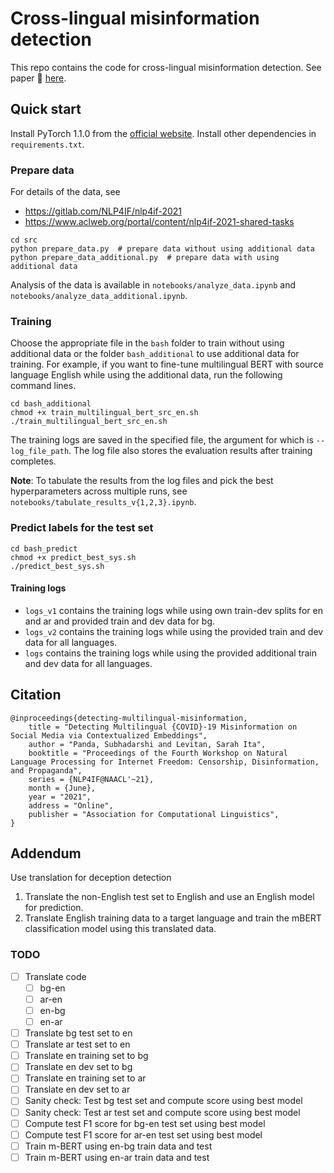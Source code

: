 # Cross-lingual misinformation detection

This repo contains the code for cross-lingual misinformation detection. See paper 📔 [here](https://aclanthology.org/2021.nlp4if-1.19).

## Quick start

Install PyTorch 1.1.0 from the [official website](https://pytorch.org/). Install other dependencies
in `requirements.txt`.

### Prepare data

For details of the data, see

- https://gitlab.com/NLP4IF/nlp4if-2021
- https://www.aclweb.org/portal/content/nlp4if-2021-shared-tasks

```
cd src
python prepare_data.py  # prepare data without using additional data
python prepare_data_additional.py  # prepare data with using additional data
```

Analysis of the data is available in `notebooks/analyze_data.ipynb` and `notebooks/analyze_data_additional.ipynb`.

### Training

Choose the appropriate file in the `bash` folder to train without using additional data or the folder `bash_additional`
to use additional data for training. For example, if you want to fine-tune multilingual BERT with source language
English while using the additional data, run the following command lines.

```
cd bash_additional
chmod +x train_multilingual_bert_src_en.sh
./train_multilingual_bert_src_en.sh
```

The training logs are saved in the specified file, the argument for which is `--log_file_path`. The log file also stores
the evaluation results after training completes.

**Note**: To tabulate the results from the log files and pick the best hyperparameters across multiple runs,
see `notebooks/tabulate_results_v{1,2,3}.ipynb`.

### Predict labels for the test set

```
cd bash_predict
chmod +x predict_best_sys.sh
./predict_best_sys.sh
```

#### Training logs

- `logs_v1` contains the training logs while using own train-dev splits for en and ar and provided train and dev data
  for bg.
- `logs_v2` contains the training logs while using the provided train and dev data for all languages.
- `logs` contains the training logs while using the provided additional train and dev data for all languages.

## Citation

```
@inproceedings{detecting-multilingual-misinformation,
    title = "Detecting Multilingual {COVID}-19 Misinformation on Social Media via Contextualized Embeddings",
    author = "Panda, Subhadarshi and Levitan, Sarah Ita",
    booktitle = "Proceedings of the Fourth Workshop on Natural Language Processing for Internet Freedom: Censorship, Disinformation, and Propaganda",
    series = {NLP4IF@NAACL'~21},
    month = {June},
    year = "2021",
    address = "Online",
    publisher = "Association for Computational Linguistics",
}
```

## Addendum

Use translation for deception detection
1. Translate the non-English test set to English and use an English model for prediction.
2. Translate English training data to a target language and train the mBERT classification model using this translated data.

### TODO
- [ ] Translate code
  - [ ] bg-en
  - [ ] ar-en
  - [ ] en-bg
  - [ ] en-ar
- [ ] Translate bg test set to en
- [ ] Translate ar test set to en
- [ ] Translate en training set to bg
- [ ] Translate en dev set to bg
- [ ] Translate en training set to ar
- [ ] Translate en dev set to ar
- [ ] Sanity check: Test bg test set and compute score using best model
- [ ] Sanity check: Test ar test set and compute score using best model
- [ ] Compute test F1 score for bg-en test set using best model
- [ ] Compute test F1 score for ar-en test set using best model
- [ ] Train m-BERT using en-bg train data and test
- [ ] Train m-BERT using en-ar train data and test
